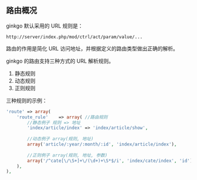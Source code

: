 ## 路由概况

ginkgo 默认采用的 URL 规则是：

``` markup
http://server/index.php/mod/ctrl/act/param/value/...
```

路由的作用是简化 URL 访问地址，并根据定义的路由类型做出正确的解析。

ginkgo 的路由支持三种方式的 URL 解析规则。

1. 静态规则
2. 动态规则
3. 正则规则

三种规则的示例：

``` php
'route' => array(
    'route_rule'    => array( //路由规则
        //静态例子 规则 => 地址
        'index/article/index' => 'index/article/show', 
        
        //动态例子 array(规则, 地址)
        array('article/:year/:month/:id', 'index/article/index'), 
        
        //正则例子 array(规则, 地址, 参数)
        array('/^cate[\/\S+]+\/(\d+)+\S*$/i', 'index/cate/index', 'id'), 
    ),
),
```